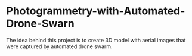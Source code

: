 # Photogrammetry-with-Automated-Drone-Swarn
The idea behind this project is to create 3D model with aerial images that were captured by automated drone swarm.
